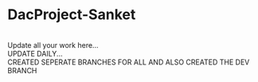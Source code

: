 # DacProject-Sanket
<br>
Update all your work here...
<br>
UPDATE DAILY...
<br>
CREATED SEPERATE BRANCHES FOR ALL AND ALSO CREATED THE DEV BRANCH 
